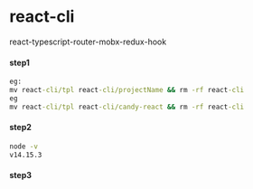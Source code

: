 # react-cli
react-typescript-router-mobx-redux-hook

#### step1
```cmd
eg:
mv react-cli/tpl react-cli/projectName && rm -rf react-cli
eg
mv react-cli/tpl react-cli/candy-react && rm -rf react-cli
```

#### step2

```cmd
node -v
v14.15.3
```

#### step3
```cmd

```
